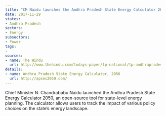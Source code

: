 ```yaml
---
title: "CM Naidu launches the Andhra Pradesh State Energy Calculator 2050"
date: 2017-11-29
states:
- Andhra Pradesh
sectors:
- Energy
subsectors:
- Power
tags:
- 
sources:
- name: The Hindu
  url: http://www.thehindu.com/todays-paper/tp-national/tp-andhrapradesh/naidu-launches-energy-calculator/article20631342.ece
details:
- name: Andhra Pradesh State Energy Calculator, 2050
  url: http://apsec2050.com/
---
```


Chief Minister N. Chandrababu Naidu launched the Andhra Pradesh State Energy Calculator 2050, an open-source tool for state-level energy planning. The calculator allows users to track the impact of various policy choices on the state’s energy landscape.

